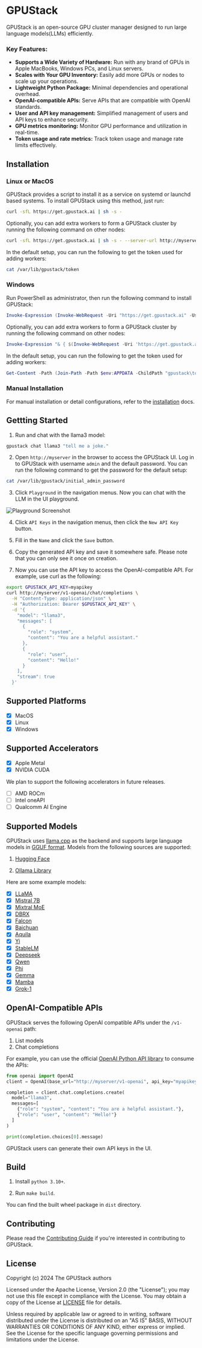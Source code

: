 # GPUStack

GPUStack is an open-source GPU cluster manager designed to run large language models(LLMs) efficiently.

### Key Features:

- **Supports a Wide Variety of Hardware:** Run with any brand of GPUs in Apple MacBooks, Windows PCs, and Linux servers.
- **Scales with Your GPU Inventory:** Easily add more GPUs or nodes to scale up your operations.
- **Lightweight Python Package:** Minimal dependencies and operational overhead.
- **OpenAI-compatible APIs:** Serve APIs that are compatible with OpenAI standards.
- **User and API key management:** Simplified management of users and API keys to enhance security.
- **GPU metrics monitoring:** Monitor GPU performance and utilization in real-time.
- **Token usage and rate metrics:** Track token usage and manage rate limits effectively.

## Installation

### Linux or MacOS

GPUStack provides a script to install it as a service on systemd or launchd based systems. To install GPUStack using this method, just run:

```bash
curl -sfL https://get.gpustack.ai | sh -s -
```

Optionally, you can add extra workers to form a GPUStack cluster by running the following command on other nodes:

```bash
curl -sfL https://get.gpustack.ai | sh -s - --server-url http://myserver --token mytoken
```

In the default setup, you can run the following to get the token used for adding workers:

```bash
cat /var/lib/gpustack/token
```

### Windows

Run PowerShell as administrator, then run the following command to install GPUStack:

```powershell
Invoke-Expression (Invoke-WebRequest -Uri "https://get.gpustack.ai" -UseBasicParsing).Content
```

Optionally, you can add extra workers to form a GPUStack cluster by running the following command on other nodes:

```powershell
Invoke-Expression "& { $(Invoke-WebRequest -Uri 'https://get.gpustack.ai' -UseBasicParsing).Content } -ServerURL http://myserver -Token mytoken"
```

In the default setup, you can run the following to get the token used for adding workers:

```powershell
Get-Content -Path (Join-Path -Path $env:APPDATA -ChildPath "gpustack\token") -Raw
```

### Manual Installation

For manual installation or detail configurations, refer to the [installation](.docs/user-guide/installation.md) docs.

## Gettting Started

1. Run and chat with the llama3 model:

```bash
gpustack chat llama3 "tell me a joke."
```

2. Open `http://myserver` in the browser to access the GPUStack UI. Log in to GPUStack with username `admin` and the default password. You can run the following command to get the password for the default setup:

```bash
cat /var/lib/gpustack/initial_admin_password
```

3. Click `Playground` in the navigation menus. Now you can chat with the LLM in the UI playground.

![Playground Screenshot](docs/assets/playground-screenshot.png)

4. Click `API Keys` in the navigation menus, then click the `New API Key` button.

5. Fill in the `Name` and click the `Save` button.

6. Copy the generated API key and save it somewhere safe. Please note that you can only see it once on creation.

7. Now you can use the API key to access the OpenAI-compatible API. For example, use curl as the following:

```bash
export GPUSTACK_API_KEY=myapikey
curl http://myserver/v1-openai/chat/completions \
  -H "Content-Type: application/json" \
  -H "Authorization: Bearer $GPUSTACK_API_KEY" \
  -d '{
    "model": "llama3",
    "messages": [
      {
        "role": "system",
        "content": "You are a helpful assistant."
      },
      {
        "role": "user",
        "content": "Hello!"
      }
    ],
    "stream": true
  }'
```

## Supported Platforms

- [x] MacOS
- [x] Linux
- [x] Windows

## Supported Accelerators

- [x] Apple Metal
- [x] NVIDIA CUDA

We plan to support the following accelerators in future releases.

- [ ] AMD ROCm
- [ ] Intel oneAPI
- [ ] Qualcomm AI Engine

## Supported Models

GPUStack uses [llama.cpp](https://github.com/ggerganov/llama.cpp) as the backend and supports large language models in [GGUF format](https://github.com/ggerganov/ggml/blob/master/docs/gguf.md). Models from the following sources are supported:

1. [Hugging Face](https://huggingface.co/)

2. [Ollama Library](https://ollama.com/library)

Here are some example models:

- [x] [LLaMA](https://huggingface.co/meta-llama)
- [x] [Mistral 7B](https://huggingface.co/mistralai/Mistral-7B-v0.1)
- [x] [Mixtral MoE](https://huggingface.co/models?search=mistral-ai/Mixtral)
- [x] [DBRX](https://huggingface.co/databricks/dbrx-instruct)
- [x] [Falcon](https://huggingface.co/models?search=tiiuae/falcon)
- [x] [Baichuan](https://huggingface.co/models?search=baichuan-inc/Baichuan)
- [x] [Aquila](https://huggingface.co/models?search=BAAI/Aquila)
- [x] [Yi](https://huggingface.co/models?search=01-ai/Yi)
- [x] [StableLM](https://huggingface.co/stabilityai)
- [x] [Deepseek](https://huggingface.co/models?search=deepseek-ai/deepseek)
- [x] [Qwen](https://huggingface.co/models?search=Qwen/Qwen)
- [x] [Phi](https://huggingface.co/models?search=microsoft/phi)
- [x] [Gemma](https://huggingface.co/models?search=google/gemma)
- [x] [Mamba](https://huggingface.co/models?search=state-spaces/mamba)
- [x] [Grok-1](https://huggingface.co/xai-org/grok-1)

## OpenAI-Compatible APIs

GPUStack serves the following OpenAI compatible APIs under the `/v1-openai` path:

1. List models
2. Chat completions

For example, you can use the official [OpenAI Python API library](https://github.com/openai/openai-python) to consume the APIs:

```python
from openai import OpenAI
client = OpenAI(base_url="http://myserver/v1-openai", api_key="myapikey")

completion = client.chat.completions.create(
  model="llama3",
  messages=[
    {"role": "system", "content": "You are a helpful assistant."},
    {"role": "user", "content": "Hello!"}
  ]
)

print(completion.choices[0].message)
```

GPUStack users can generate their own API keys in the UI.

## Build

1. Install `python 3.10+`.

2. Run `make build`.

You can find the built wheel package in `dist` directory.

## Contributing

Please read the [Contributing Guide](./docs/contributing.md) if you're interested in contributing to GPUStack.

## License

Copyright (c) 2024 The GPUStack authors

Licensed under the Apache License, Version 2.0 (the "License");
you may not use this file except in compliance with the License.
You may obtain a copy of the License at [LICENSE](./LICENSE) file for details.

Unless required by applicable law or agreed to in writing, software
distributed under the License is distributed on an "AS IS" BASIS,
WITHOUT WARRANTIES OR CONDITIONS OF ANY KIND, either express or implied.
See the License for the specific language governing permissions and
limitations under the License.
